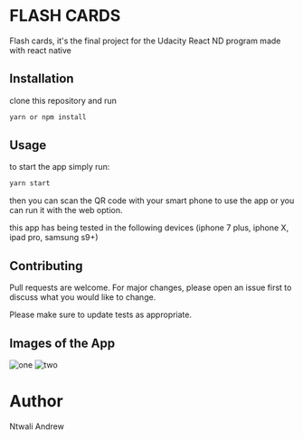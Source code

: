 # FLASH CARDS

Flash cards, it's the final project for the Udacity React ND program made with react native

## Installation

clone this repository and run

```bash
yarn or npm install
```

## Usage

to start the app simply run:

```bash
yarn start
```

then you can scan the QR code with your smart phone to use the app or you can run it with the web option.

this app has being tested in the following devices (iphone 7 plus, iphone X, ipad pro, samsung s9+)

## Contributing

Pull requests are welcome. For major changes, please open an issue first to discuss what you would like to change.

Please make sure to update tests as appropriate.

## Images of the App

![one](./result_images/one.png)
![two](./result_images/two.png)

# Author

Ntwali Andrew
